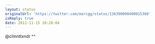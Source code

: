 ```yaml
---
layout: status
originalUrl: 'https://twitter.com/marcgg/status/136390000400015360'
isReply: true
date: 2011-11-15 10:28:04
---
```


@clmntlxndr ^^
